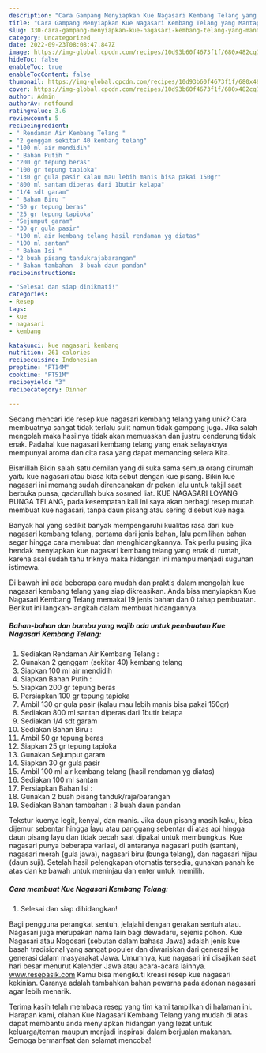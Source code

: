 ```yaml
---
description: "Cara Gampang Menyiapkan Kue Nagasari Kembang Telang yang Mantap"
title: "Cara Gampang Menyiapkan Kue Nagasari Kembang Telang yang Mantap"
slug: 330-cara-gampang-menyiapkan-kue-nagasari-kembang-telang-yang-mantap
category: Uncategorized
date: 2022-09-23T08:08:47.847Z
image: https://img-global.cpcdn.com/recipes/10d93b60f4673f1f/680x482cq70/kue-nagasari-kembang-telang-foto-resep-utama.jpg
hideToc: false
enableToc: true
enableTocContent: false
thumbnail: https://img-global.cpcdn.com/recipes/10d93b60f4673f1f/680x482cq70/kue-nagasari-kembang-telang-foto-resep-utama.jpg
cover: https://img-global.cpcdn.com/recipes/10d93b60f4673f1f/680x482cq70/kue-nagasari-kembang-telang-foto-resep-utama.jpg
author: Admin
authorAv: notfound
ratingvalue: 3.6
reviewcount: 5
recipeingredient:
- " Rendaman Air Kembang Telang "
- "2 genggam sekitar 40 kembang telang"
- "100 ml air mendidih"
- " Bahan Putih "
- "200 gr tepung beras"
- "100 gr tepung tapioka"
- "130 gr gula pasir kalau mau lebih manis bisa pakai 150gr"
- "800 ml santan diperas dari 1butir kelapa"
- "1/4 sdt garam"
- " Bahan Biru "
- "50 gr tepung beras"
- "25 gr tepung tapioka"
- "Sejumput garam"
- "30 gr gula pasir"
- "100 ml air kembang telang hasil rendaman yg diatas"
- "100 ml santan"
- " Bahan Isi "
- "2 buah pisang tandukrajabarangan"
- " Bahan tambahan  3 buah daun pandan"
recipeinstructions:

- "Selesai dan siap dinikmati!"
categories:
- Resep
tags:
- kue
- nagasari
- kembang

katakunci: kue nagasari kembang 
nutrition: 261 calories
recipecuisine: Indonesian
preptime: "PT14M"
cooktime: "PT51M"
recipeyield: "3"
recipecategory: Dinner

---
```





Sedang mencari ide resep kue nagasari kembang telang yang unik? Cara membuatnya sangat tidak terlalu sulit namun tidak gampang juga. Jika salah mengolah maka hasilnya tidak akan memuaskan dan justru cenderung tidak enak. Padahal kue nagasari kembang telang yang enak selayaknya mempunyai aroma dan cita rasa yang dapat memancing selera Kita.





Bismillah Bikin salah satu cemilan yang di suka sama semua orang dirumah yaitu kue nagasari atau biasa kita sebut dengan kue pisang. Bikin kue nagasari ini memang sudah direncanakan dr pekan lalu untuk takjil saat berbuka puasa, qadarullah buka sosmed liat. KUE NAGASARI LOYANG BUNGA TELANG, pada kesempatan kali ini saya akan berbagi resep mudah membuat kue nagasari, tanpa daun pisang atau sering disebut kue naga.

Banyak hal yang sedikit banyak mempengaruhi kualitas rasa dari kue nagasari kembang telang, pertama dari jenis bahan, lalu pemilihan bahan segar hingga cara membuat dan menghidangkannya. Tak perlu pusing jika hendak menyiapkan kue nagasari kembang telang yang enak di rumah, karena asal sudah tahu triknya maka hidangan ini mampu menjadi suguhan istimewa.






Di bawah ini ada beberapa cara mudah dan praktis dalam mengolah kue nagasari kembang telang yang siap dikreasikan. Anda bisa menyiapkan Kue Nagasari Kembang Telang memakai 19 jenis bahan dan 0 tahap pembuatan. Berikut ini langkah-langkah dalam membuat hidangannya.

<!--inarticleads1-->

##### Bahan-bahan dan bumbu yang wajib ada untuk pembuatan Kue Nagasari Kembang Telang:

1. Sediakan  Rendaman Air Kembang Telang :
1. Gunakan 2 genggam (sekitar 40) kembang telang
1. Siapkan 100 ml air mendidih
1. Siapkan  Bahan Putih :
1. Siapkan 200 gr tepung beras
1. Persiapkan 100 gr tepung tapioka
1. Ambil 130 gr gula pasir (kalau mau lebih manis bisa pakai 150gr)
1. Sediakan 800 ml santan diperas dari 1butir kelapa
1. Sediakan 1/4 sdt garam
1. Sediakan  Bahan Biru :
1. Ambil 50 gr tepung beras
1. Siapkan 25 gr tepung tapioka
1. Gunakan Sejumput garam
1. Siapkan 30 gr gula pasir
1. Ambil 100 ml air kembang telang (hasil rendaman yg diatas)
1. Sediakan 100 ml santan
1. Persiapkan  Bahan Isi :
1. Gunakan 2 buah pisang tanduk/raja/barangan
1. Sediakan  Bahan tambahan : 3 buah daun pandan


Tekstur kuenya legit, kenyal, dan manis. Jika daun pisang masih kaku, bisa dijemur sebentar hingga layu atau panggang sebentar di atas api hingga daun pisang layu dan tidak pecah saat dipakai untuk membungkus. Kue nagasari punya beberapa variasi, di antaranya nagasari putih (santan), nagasari merah (gula jawa), nagasari biru (bunga telang), dan nagasari hijau (daun suji). Setelah hasil pelengkapan otomatis tersedia, gunakan panah ke atas dan ke bawah untuk meninjau dan enter untuk memilih. 

<!--inarticleads2-->

##### Cara membuat Kue Nagasari Kembang Telang:


1. Selesai dan siap dihidangkan!

Bagi pengguna perangkat sentuh, jelajahi dengan gerakan sentuh atau. Nagasari juga merupakan nama lain bagi dewadaru, sejenis pohon. Kue Nagasari atau Nogosari (sebutan dalam bahasa Jawa) adalah jenis kue basah tradisional yang sangat populer dan diwariskan dari generasi ke generasi dalam masyarakat Jawa. Umumnya, kue nagasari ini disajikan saat hari besar menurut Kalender Jawa atau acara-acara lainnya. www.resepasik.com Kamu bisa mengikuti kreasi resep kue nagasari kekinian. Caranya adalah tambahkan bahan pewarna pada adonan nagasari agar lebih menarik. 

Terima kasih telah membaca resep yang tim kami tampilkan di halaman ini. Harapan kami, olahan Kue Nagasari Kembang Telang yang mudah di atas dapat membantu anda menyiapkan hidangan yang lezat untuk keluarga/teman maupun menjadi inspirasi dalam berjualan makanan. Semoga bermanfaat dan selamat mencoba!
